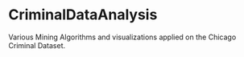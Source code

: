 # CriminalDataAnalysis

Various Mining Algorithms and visualizations applied on the Chicago Criminal Dataset.
